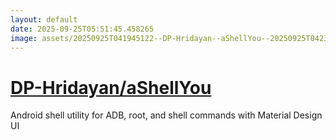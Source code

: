 ```yaml
---
layout: default
date: 2025-09-25T05:51:45.458265
image: assets/20250925T041945122--DP-Hridayan--aShellYou--20250925T042305997--cropped.png
---
```


# [DP-Hridayan/aShellYou](https://github.com/DP-Hridayan/aShellYou)

Android shell utility for ADB, root, and shell commands with Material Design UI
